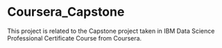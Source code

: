 # Coursera_Capstone
This project is related to the Capstone project taken in IBM Data Science Professional Certificate Course from Coursera.
